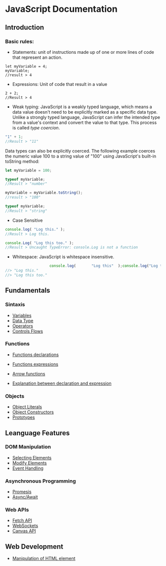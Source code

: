 # JavaScript Documentation

## Introduction 
### Basic rules: 
- Statements: unit of instructions made up of one or more lines of code that represent an action. 
```JS
let myVariable = 4;
myVariable;
//result > 4
```
- Expressions: Unit of code that result in a value
```JS
2 + 2;
//Result > 4
```
- Weak typing: JavaScript is a weakly typed language, which means a data value doesn't need to be explicitly marked as a specific data type. Unlike a strongly typed language, JavaScript can infer the intended type from a value's context and convert the value to that type. This process is called *type coercion*.
```js
"1" + 1;
//Result > "11"
```
Data types can also be explicitly coerced. The following example coerces the numeric value 100 to a string value of "100" using JavaScript's built-in toString method:
```js
let myVariable = 100;

typeof myVariable;
//Result > "number"

myVariable = myVariable.toString();
//result > "100"

typeof myVariable;
//Result > "string"
```

- Case Sensitive
```js
console.log( "Log this." );
//Result > Log this.

console.Log( "Log this too." );
//Result > Uncaught TypeError: console.Log is not a function
```
- Whitespace: JavaScript is whitespace insensitive.
```js
                    console.log(       "Log this"  );console.log("Log this too");
//> "Log this."
//> "Log this too."
```

## Fundamentals
### Sintaxis
- [Variables](https://github.com/testoml/FundamentalsJavaScript/blob/main/variables.md)
- [Data Type](https://github.com/testoml/FundamentalsJavaScript/blob/main/dataTypes.md)
- [Operators]()
- [Controls Flows]()

### Functions

- [Functions declarations]()
- [Functions expressions]()
- [Arrow functions]()

- [Explanation between declaration and expression](https://www.youtube.com/watch?v=qz7Nq1tV7Io&ab_channel=DevMaterial)

### Objects
- [Object Literals]()
- [Object Constructors]()
- [Prototypes]()

## Leanguage Features
### DOM Manipulation
- [Selecting Elements]()
- [Modify Elements]()
- [Event Handling]()

### Asynchronous Programming
- [Promesis]()
- [Async/Await]()

### Web APIs
- [Fetch API]()
- [WebSockets]()
- [Canvas API]()


## Web Development
- [Manipulation of HTML element](https://github.com/testoml/FundamentalsJavaScript/blob/main/manipulateWebPageElements.md)




